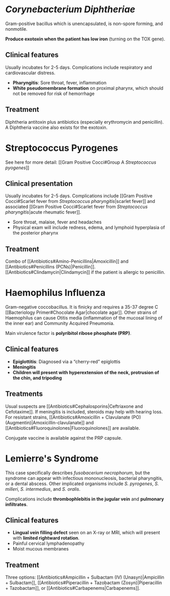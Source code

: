 # *Corynebacterium Diphtheriae*
Gram-positive bacillus which is unencapsulated, is non-spore forming, and nonmotile.

**Produce exotoxin when the patient has low iron** (turning on the TOX gene).
## Clinical features
Usually incubates for 2-5 days. Complications include respiratory and cardiovascular distress.

- **Pharyngitis**: Sore throat, fever, inflammation
- **White pseudomembrane formation** on proximal pharynx, which should not be removed for risk of hemorrhage
## Treatment
Diphtheria antitoxin plus antibiotics (especially erythromycin and penicillin). A Diphtheria vaccine also exists for the exotoxin.
# Streptococcus Pyrogenes
See here for more detail: [[Gram Positive Cocci#Group A *Streptococcus pyogenes*]]
## Clinical presentation
Usually incubates for 2-5 days. Complications include [[Gram Positive Cocci#Scarlet fever from *Streptococcus pharyngitis*|scarlet fever]] and associated [[Gram Positive Cocci#Scarlet fever from *Streptococcus pharyngitis*|acute rheumatic fever]].

- Sore throat, malaise, fever and headaches
- Physical exam will include redness, edema, and lymphoid hyperplasia of the posterior pharynx
## Treatment
Combo of [[Antibiotics#Amino-Penicillins|Amoxicillin]] and [[Antibiotics#Penicillins (PCNs)|Penicillin]]. [[Antibiotics#Clindamycin|Clindamycin]] if the patient is allergic to penicillin.
# Haemophilus Influenza
Gram-negative coccobacillus. It is finicky and requires a 35-37 degree C [[Bacteriology Primer#Chocolate Agar|chocolate agar]]. Other strains of Haemophilus can cause Otitis media (inflammation of the mucosal lining of the inner ear) and Community Acquired Pneumonia.

Main virulence factor is **polyribitol ribose phosphate (PRP)**.
## Clinical features
- **Epiglottitis**: Diagnosed via a “cherry-red” epiglottis
- **Meningitis**
- **Children will present with hyperextension of the neck, protrusion of the chin, and tripoding**
## Treatments
Usual suspects are [[Antibiotics#Cephalosporins|Ceftriaxone and Cefotaxime]]. If meningitis is included, steroids may help with hearing loss. For resistant strains, [[Antibiotics#Amoxicillin + Clavulanate (PO) (Augmentin)|Amoxicillin-clavulanate]] and [[Antibiotics#Fluoroquinolones|Fluoroquinolones]] are available.

Conjugate vaccine is available against the PRP capsule.
# Lemierre's Syndrome
This case specifically describes *fusobacerium necrophorum*, but the syndrome can appear with infectious mononucleosis, bacterial pharyngitis, or a dental abscess. Other implicated organisms include *S. pyrogenes*, *S. milleri*, *S. intermedius*, and *S. oralis*.

Complications include **thrombophlebitis in the jugular vein** and **pulmonary infiltrates**.
## Clinical features
- **Lingual vein filling defect** seen on an X-ray or MRI, which will present with **limited rightward rotation**.
- Painful cervical lymphadenopathy
- Moist mucous membranes
## Treatment
Three options: [[Antibiotics#Ampicillin + Sulbactam (IV) (Unasyn)|Ampicillin + Sulbactam]], [[Antibiotics#Piperacillin + Tazobactam (Zosyn)|Piperacillin + Tazobactam]], or [[Antibiotics#Carbapenems|Carbapenems]].